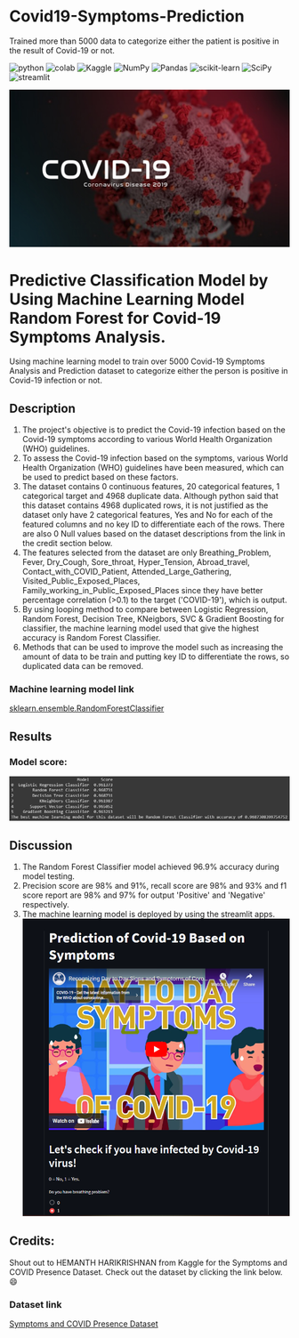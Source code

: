# Covid19-Symptoms-Prediction
Trained more than 5000 data to categorize either the patient is positive in the result of Covid-19 or not.

<a><img alt = 'python' src="https://img.shields.io/badge/Python-14354C?style=for-the-badge&logo=python&logoColor=white"></a>
<a><img alt = 'colab' src="https://img.shields.io/badge/Colab-F9AB00?style=for-the-badge&logo=googlecolab&color=525252"></a>
![Kaggle](https://img.shields.io/badge/Kaggle-035a7d?style=for-the-badge&logo=kaggle&logoColor=white)
![NumPy](https://img.shields.io/badge/numpy-%23013243.svg?style=for-the-badge&logo=numpy&logoColor=white)
![Pandas](https://img.shields.io/badge/pandas-%23150458.svg?style=for-the-badge&logo=pandas&logoColor=white)
![scikit-learn](https://img.shields.io/badge/scikit--learn-%23F7931E.svg?style=for-the-badge&logo=scikit-learn&logoColor=white)
![SciPy](https://img.shields.io/badge/SciPy-%230C55A5.svg?style=for-the-badge&logo=scipy&logoColor=%white)
<a><img alt='streamlit' src="https://img.shields.io/badge/Streamlit-FF4B4B?style=for-the-badge&logo=Streamlit&logoColor=white"></a>

![covid_19](static/covid.jpg)

# Predictive Classification Model by Using Machine Learning Model Random Forest for Covid-19 Symptoms Analysis.
 Using machine learning model to train over 5000 Covid-19 Symptoms Analysis and Prediction dataset to categorize either the person is positive in Covid-19 infection or not.

## Description
1. The project's objective is to predict the Covid-19 infection based on the Covid-19 symptoms according to various World Health Organization (WHO) guidelines.
2. To assess the Covid-19 infection based on the symptoms, various World Health Organization (WHO) guidelines have been measured, which can be used to predict based on these factors.
3. The dataset contains 0 continuous features, 20 categorical features, 1 categorical target and 4968 duplicate data. Although python said that this dataset contains 4968 duplicated rows, it is not justified as the dataset only have 2 categorical features, Yes and No for each of the featured columns and no key ID to differentiate each of the rows. There are also 0 Null values based on the dataset descriptions from the link in the credit section below.
4. The features selected from the dataset are only Breathing_Problem, Fever, Dry_Cough, Sore_throat, Hyper_Tension, Abroad_travel, Contact_with_COVID_Patient, Attended_Large_Gathering, Visited_Public_Exposed_Places, Family_working_in_Public_Exposed_Places since they have better percentage correlation (>0.1) to the target ('COVID-19'), which is output.
5. By using looping method to compare between Logistic Regression, Random Forest, Decision Tree, KNeigbors, SVC & Gradient Boosting for classifier, the machine learning model used that give the highest accuracy is Random Forest Classifier.
6. Methods that can be used to improve the model such as increasing the amount of data to be train and putting key ID to differentiate the rows, so duplicated data can be removed.

### Machine learning model link
[sklearn.ensemble.RandomForestClassifier](https://scikit-learn.org/stable/modules/generated/sklearn.ensemble.RandomForestClassifier.html)

## Results

### Model score:

![model_score](static/score_covid.PNG)

## Discussion
1. The Random Forest Classifier model achieved 96.9% accuracy during model testing. 
2. Precision score are 98% and 91%, recall score are 98% and 93% and f1 score report are 98% and 97% for output 'Positive' and 'Negative' respectively. 
3. The machine learning model is deployed by using the streamlit apps.
![streamlit_covid](static/streamlit_covid.PNG)

## Credits:
Shout out to HEMANTH HARIKRISHNAN from Kaggle for the Symptoms and COVID Presence Dataset. Check out the dataset by clicking the link below. :smile:
### Dataset link
[Symptoms and COVID Presence Dataset](https://www.kaggle.com/datasets/hemanthhari/symptoms-and-covid-presence)
